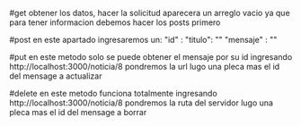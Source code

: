 #get
obtener los datos, hacer la solicitud aparecera un arreglo vacio ya que para tener informacion debemos hacer los posts primero

#post
en este apartado ingresaremos un:
    "id" : 
    "titulo": ""
    "mensaje" : ""

#put
en este metodo solo se puede obtener el mensaje por su id ingresando http://localhost:3000/noticia/8 pondremos la url lugo una pleca  mas el id del mensage a actualizar


#delete
en este metodo funciona totalmente ingresando http://localhost:3000/noticia/8 pondremos la ruta del servidor lugo una pleca  mas el id del mensage a borrar

